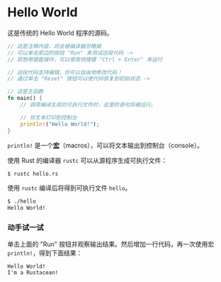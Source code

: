 # Hello World

这是传统的 Hello World 程序的源码。

```rust
// 这是注释内容，将会被编译器忽略掉
// 可以单击那边的按钮 "Run" 来测试这段代码 ->
// 若想用键盘操作，可以使用快捷键 "Ctrl + Enter" 来运行

// 这段代码支持编辑，你可以自由地修改代码！
// 通过单击 "Reset" 按钮可以使代码恢复到初始状态 ->

// 这是主函数
fn main() {
    // 调用编译生成的可执行文件时，这里的语句将被运行。

    // 将文本打印到控制台
    println!("Hello World!");
}
```

`println!` 是一个[**宏**][macros]（macros），可以将文本输出到控制台（console）。

使用 Rust 的编译器 `rustc` 可以从源程序生成可执行文件：

```bash
$ rustc hello.rs
```

使用 `rustc` 编译后将得到可执行文件 `hello`。

```bash
$ ./hello
Hello World!
```

### 动手试一试

单击上面的 "Run" 按钮并观察输出结果。然后增加一行代码，再一次使用宏 `println!`，得到下面结果：

```text
Hello World!
I'm a Rustacean!
```

[macros]: macros.md
